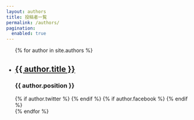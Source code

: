 ```yaml
---
layout: authors
title: 投稿者一覧
permalink: /authors/
pagination: 
  enabled: true
---
```

<ul>
  {% for author in site.authors %}
  <li>
    <h2><a href="{{ author.url }}">{{ author.title }}</a></h2>
    <h3>{{ author.position }}</h3>
    {% if author.twitter %}
    <a href="https://twitter.com/{{ author.twitter }}" target="_blank" rel="noopener" role="link" aria-label="Twitter"><i class="fa-twitter fa-2x"></i></a>
    {% endif %}
    {% if author.facebook %}
    <a href="https://www.facebook.com/{{ author.facebook }}" target="_blank" rel="noopener" role="link" aria-label="Facebook"><i class="fa-facebook fa-2x"></i></a>
    {% endif %}
  </li>
  {% endfor %}
</ul>
